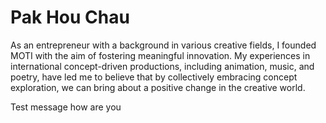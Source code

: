 # Pak Hou Chau

As an entrepreneur with a background in various creative fields, I founded MOTI with the aim of fostering meaningful innovation. My experiences in international concept-driven productions, including animation, music, and poetry, have led me to believe that by collectively embracing concept exploration, we can bring about a positive change in the creative world.

Test message how are you